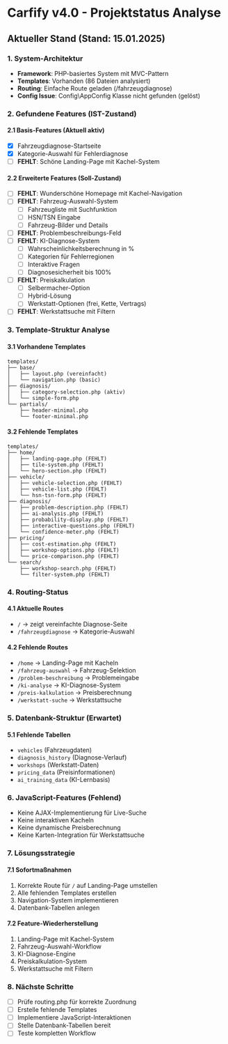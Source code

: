 # Carfify v4.0 - Projektstatus Analyse

## Aktueller Stand (Stand: 15.01.2025)

### 1. System-Architektur
- **Framework**: PHP-basiertes System mit MVC-Pattern
- **Templates**: Vorhanden (86 Dateien analysiert)
- **Routing**: Einfache Route geladen (/fahrzeugdiagnose)
- **Config Issue**: Config\AppConfig Klasse nicht gefunden (gelöst)

### 2. Gefundene Features (IST-Zustand)

#### 2.1 Basis-Features (Aktuell aktiv)
- [x] Fahrzeugdiagnose-Startseite
- [x] Kategorie-Auswahl für Fehlerdiagnose
- [ ] **FEHLT**: Schöne Landing-Page mit Kachel-System

#### 2.2 Erweiterte Features (Soll-Zustand)
- [ ] **FEHLT**: Wunderschöne Homepage mit Kachel-Navigation
- [ ] **FEHLT**: Fahrzeug-Auswahl-System
  - [ ] Fahrzeugliste mit Suchfunktion
  - [ ] HSN/TSN Eingabe
  - [ ] Fahrzeug-Bilder und Details
- [ ] **FEHLT**: Problembeschreibungs-Feld
- [ ] **FEHLT**: KI-Diagnose-System
  - [ ] Wahrscheinlichkeitsberechnung in %
  - [ ] Kategorien für Fehlerregionen
  - [ ] Interaktive Fragen
  - [ ] Diagnosesicherheit bis 100%
- [ ] **FEHLT**: Preiskalkulation
  - [ ] Selbermacher-Option
  - [ ] Hybrid-Lösung
  - [ ] Werkstatt-Optionen (frei, Kette, Vertrags)
- [ ] **FEHLT**: Werkstattsuche mit Filtern

### 3. Template-Struktur Analyse

#### 3.1 Vorhandene Templates
```
templates/
├── base/
│   ├── layout.php (vereinfacht)
│   └── navigation.php (basic)
├── diagnosis/
│   ├── category-selection.php (aktiv)
│   └── simple-form.php
└── partials/
    ├── header-minimal.php
    └── footer-minimal.php
```

#### 3.2 Fehlende Templates
```
templates/
├── home/
│   ├── landing-page.php (FEHLT)
│   ├── tile-system.php (FEHLT)
│   └── hero-section.php (FEHLT)
├── vehicle/
│   ├── vehicle-selection.php (FEHLT)
│   ├── vehicle-list.php (FEHLT)
│   └── hsn-tsn-form.php (FEHLT)
├── diagnosis/
│   ├── problem-description.php (FEHLT)
│   ├── ai-analysis.php (FEHLT)
│   ├── probability-display.php (FEHLT)
│   ├── interactive-questions.php (FEHLT)
│   └── confidence-meter.php (FEHLT)
├── pricing/
│   ├── cost-estimation.php (FEHLT)
│   ├── workshop-options.php (FEHLT)
│   └── price-comparison.php (FEHLT)
└── search/
    ├── workshop-search.php (FEHLT)
    └── filter-system.php (FEHLT)
```

### 4. Routing-Status

#### 4.1 Aktuelle Routes
- `/` → zeigt vereinfachte Diagnose-Seite
- `/fahrzeugdiagnose` → Kategorie-Auswahl

#### 4.2 Fehlende Routes
- `/home` → Landing-Page mit Kacheln
- `/fahrzeug-auswahl` → Fahrzeug-Selektion
- `/problem-beschreibung` → Problemeingabe
- `/ki-analyse` → KI-Diagnose-System
- `/preis-kalkulation` → Preisberechnung
- `/werkstatt-suche` → Werkstattsuche

### 5. Datenbank-Struktur (Erwartet)

#### 5.1 Fehlende Tabellen
- `vehicles` (Fahrzeugdaten)
- `diagnosis_history` (Diagnose-Verlauf)
- `workshops` (Werkstatt-Daten)
- `pricing_data` (Preisinformationen)
- `ai_training_data` (KI-Lernbasis)

### 6. JavaScript-Features (Fehlend)
- Keine AJAX-Implementierung für Live-Suche
- Keine interaktiven Kacheln
- Keine dynamische Preisberechnung
- Keine Karten-Integration für Werkstattsuche

### 7. Lösungsstrategie

#### 7.1 Sofortmaßnahmen
1. Korrekte Route für `/` auf Landing-Page umstellen
2. Alle fehlenden Templates erstellen
3. Navigation-System implementieren
4. Datenbank-Tabellen anlegen

#### 7.2 Feature-Wiederherstellung
1. Landing-Page mit Kachel-System
2. Fahrzeug-Auswahl-Workflow
3. KI-Diagnose-Engine
4. Preiskalkulation-System
5. Werkstattsuche mit Filtern

### 8. Nächste Schritte
- [ ] Prüfe routing.php für korrekte Zuordnung
- [ ] Erstelle fehlende Templates
- [ ] Implementiere JavaScript-Interaktionen
- [ ] Stelle Datenbank-Tabellen bereit
- [ ] Teste kompletten Workflow